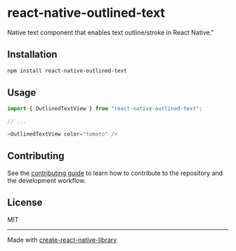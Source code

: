 # react-native-outlined-text
Native text component that enables text outline/stroke in React Native."
## Installation

```sh
npm install react-native-outlined-text
```

## Usage

```js
import { OutlinedTextView } from "react-native-outlined-text";

// ...

<OutlinedTextView color="tomato" />
```

## Contributing

See the [contributing guide](CONTRIBUTING.md) to learn how to contribute to the repository and the development workflow.

## License

MIT

---

Made with [create-react-native-library](https://github.com/callstack/react-native-builder-bob)
